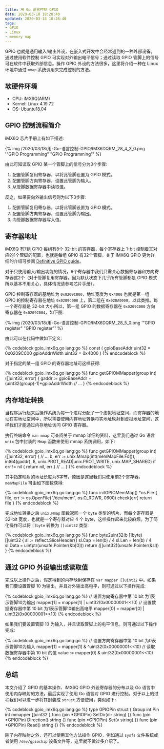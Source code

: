 ```yaml
---
title: 用 Go 语言控制 GPIO
date: 2020-03-18 18:28:40
updated: 2020-03-18 18:28:40
tags:
- GPIO
- Linux
- memory map
---
```


GPIO 也就是通用输入/输出外设，在嵌入式开发中会经常遇到的一种外部设备。通过使用软件控制 GPIO 可实现对外输出电平信号；通过读取 GPIO 管脚上的信号可在软件中获取外部信息。操作 GPIO 外设的方法很多，这里将介绍一种在 Linux 环境中通过 `mmap` 系统调用来完成控制的方法。

<!--more-->

## 软硬件环境

- CPU: iMX6Q(ARM)
- Kernel: Linux 4.19.72
- OS: Ubuntu18.04

## GPIO 控制流程简介

iMX6Q 芯片手册上有如下描述:

{% img /2020/03/18/用-Go-语言控制-GPIO/IMX6DQRM_28_4_3_0.png '"GPIO Programming" "GPIO Programming"' %}

由此可知读取 GPIO 某一个管脚上的信号分为3个步骤:

1. 配置管脚复用寄存器，以将此管脚设置为 GPIO 模式。
2. 配置管脚方向寄存器，设置此管脚为输入。
3. 从管脚数据寄存器中读取值。

反之，如果要向外输出信号则为以下3步骤:

1. 配置管脚复用寄存器，以将此管脚设置为 GPIO 模式。
2. 配置管脚方向寄存器，设置此管脚为输出。
3. 向管脚数据寄存器写入值。

## 寄存器地址

iMX6Q 有7组 GPIO 每组有8个 32-bit 的寄存器，每个寄存器上 1-bit 控制着其对应的1个管脚的配置，也就是每组 GPIO 有32个管脚。关于 iMX6Q GPIO 更为详细的介绍可参阅 [Definitive GPIO guide](https://www.kosagi.com/w/index.php?title=Definitive_GPIO_guide)。

对于只使用输入/输出功能的情况，8个寄存器中我们只需关心数据寄存器和方向寄存器这2个（对于管脚复用寄存器，因为默认状态下几乎所有管脚都是 GPIO 模式所以基本不用关心，具体情况请参考芯片手册）。

GPIO 控制寄存器的基地址为 `0x0209C000`，地址宽度为 `0x4000` 也就是第一组 GPIO 的控制寄存器在地址 `0x0209C000` 上，第二组在 `0x020A0000`，以此类推。每一个寄存器是 32-bit 大小所以，第一组 GPIO 的数据寄存器在 `0x0209C000` 方向寄存器在 `0x0209C004`，如下图:

{% img /2020/03/18/用-Go-语言控制-GPIO/IMX6DQRM_28_5_0.png '"GPIO register" "GPIO register"' %}

由此可以在代码中做如下定义:

{% codeblock gpio_imx6q.go lang:go %}
const (
    gpioBaseAddr  uint32 = 0x0209C000
    gpioAddrWidth uint32 = 0x4000
)
{% endcodeblock %}

对于指定的某一组 GPIO 的寄存器地址可这样获得:

{% codeblock gpio_imx6q.go lang:go %}
func getGPIOMMapper(group int) ([]uint32, error) {
    gaddr := gpioBaseAddr + (uint32(group)-1)*gpioAddrWidth
    // ...
}
{% endcodeblock %}

## 内存地址转换

当程序运行起来后操作系统为每一个进程分配了一个虚拟地址空间，而寄存器的地址在实地址空间中，所以需要使用内存地址转换将实地址映射到虚拟地址空间，这样我们才能通过内存地址访问 GPIO 寄存器。

执行终端命令 `man mmap` 可查阅关于 mmap 详细的资料，这里我们通过 Go 语言 `unix` 包中封装的 `Mmap` 函数来使用 mmap 系统调用，如下:

{% codeblock gpio_imx6q.go lang:go %}
func getGPIOMMapper(group int) ([]uint32, error) {
    // ...
    b, err := unix.Mmap(int(memMapFile.Fd()), int64(gaddr), 8, unix.PROT_READ|unix.PROT_WRITE, unix.MAP_SHARED)
    if err != nil {
        return nil, err
    }
    // ...
}
{% endcodeblock %}

其中指定映射的地址长度为8字节，原因是这里我们只使用前2个寄存器。`memMapFile` 可由如下函数获得:

{% codeblock gpio_imx6q.go lang:go %}
func initGPIOMemMap() *os.File {
    file, err := os.OpenFile("/dev/mem", os.O_RDWR, 0600)
    check(err)
    return file
}
{% endcodeblock %}

完成地址转换之后 `unix.Mmap` 函数返回一个 `byte` 类型的切片，而每个寄存器是 32-bit 宽度，也就是一个寄存器对应 4 个 byte，这样操作起来比较麻烦。为了简化操作可以将 `[]byte` 转换为 `[]uint32` 类型:

{% codeblock gpio_imx6q.go lang:go %}
func byte2uint32(b []byte) []uint32 {
    sl := reflect.SliceHeader{}
    sl.Cap = len(b) / 4
    sl.Len = len(b) / 4
    sl.Data = uintptr(unsafe.Pointer(&b[0]))
    return *(*[]uint32)(unsafe.Pointer(&sl))
}
{% endcodeblock %}

## 通过 GPIO 外设输出或读取值

完成以上操作之后，假定得到的内存映射保存在 `var mapper []uint32` 中。如果我们要设置管脚 10 为输出，并且对外输出高电平，则可通过以下操作完成:

{% codeblock gpio_imx6q.go lang:go %}
// 设置方向寄存器中第 10 bit 为1表示管脚10为输出
mapper[1] = mapper[1] | uint32(0x00000001<<10)
// 设置数据寄存器中第 10 bit 为1表示管脚10输出高电平
mapper[0] = mapper[0] | uint32(0x00000001<<10)
{% endcodeblock %}

如果我们要设置管脚 10 为输入，并且读取管脚上的电平信息，则可通过以下操作完成:

{% codeblock gpio_imx6q.go lang:go %}
// 设置方向寄存器中第 10 bit 为0表示管脚10为输入
mapper[1] = mapper[1] & ^uint32(0x00000001<<10)
// 读取数据寄存器中第 10 bit 的值
value := mapper[0] & uint32(0x00000001<<10)
{% endcodeblock %}

## 总结

本文介绍了 GPIO 的基本操作、iMX6Q GPIO 外设寄存器的分布以及 Go 语言中使用内存映射的方法，最后实现了使用 Go 语言对 GPIO 进行控制。对于以上的过程我们可以进一步将其封装成 `struct` 方便使用，类似如下:

{% codeblock gpio_imx6q.go lang:go %}
type GPIOPin struct {
    Group   int
    Pin     int
    mmapper []uint32
}
func (pin *GPIOPin) SetDir(dir string) {}
func (pin *GPIOPin) Direction() string {}
func (pin *GPIOPin) Set(v string) {}
func (pin *GPIOPin) Read() string {}
{% endcodeblock %}

除了内存映射之外，还可以使用其他方法操作 GPIO，例如通过 `sysfs` 文件系统或者使用 `/dev/gpiochip` 设备文件等，这里就不做过多介绍了。
